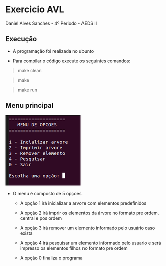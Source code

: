 # Exercicio AVL

Daniel Alves Sanches - 4º Periodo - AEDS II

## Execução

- A programação foi realizada no ubunto

- Para compilar o código execute os seguintes comandos:

> make clean

> make

> make run

## Menu principal

![Scrennshot](img/menu-principal.png)

- O menu é composto de 5 opçoes

    - A opção 1 irá inicializar a arvore com elementos predefinidos

    - A opção 2 irá imprir os elementos da árvore no formato pre ordem, central e pos ordem

    - A opção 3 irá remover um elemento informado pelo usuário caso exista

    - A opção 4 irá pesquisar um elemento informado pelo usuario e será impresso os elementos filhos no formato pre ordem

    - A opção 0 finaliza o programa